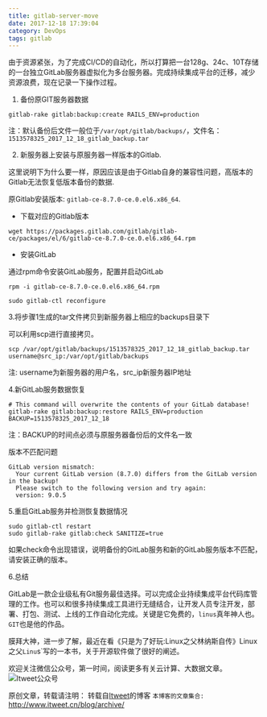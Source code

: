 ```yaml
---
title: gitlab-server-move
date: 2017-12-18 17:39:04
category: DevOps
tags: gitlab
---
```

由于资源紧张，为了完成CI/CD的自动化，所以打算把一台128g、24c、10T存储的一台独立GitLab服务器虚拟化为多台服务器。完成持续集成平台的迁移，减少资源浪费，现在记录一下操作过程。

1. 备份原GIT服务器数据

```
gitlab-rake gitlab:backup:create RAILS_ENV=production 
```

注：默认备份后文件一般位于`/var/opt/gitlab/backups/`，文件名：`1513578325_2017_12_18_gitlab_backup.tar`

2. 新服务器上安装与原服务器一样版本的Gitlab.

这里说明下为什么要一样，原因应该是由于Gitlab自身的兼容性问题，高版本的Gitlab无法恢复低版本备份的数据.

原Gitlab安装版本: `gitlab-ce-8.7.0-ce.0.el6.x86_64`.

* 下载对应的Gitlab版本

```
wget https://packages.gitlab.com/gitlab/gitlab-ce/packages/el/6/gitlab-ce-8.7.0-ce.0.el6.x86_64.rpm
```

* 安装GitLab

通过rpm命令安装GitLab服务，配置并启动GitLab

```
rpm -i gitlab-ce-8.7.0-ce.0.el6.x86_64.rpm

sudo gitlab-ctl reconfigure
```

3.将步骤1生成的tar文件拷贝到新服务器上相应的backups目录下

可以利用scp进行直接拷贝。

```
scp /var/opt/gitlab/backups/1513578325_2017_12_18_gitlab_backup.tar username@src_ip:/var/opt/gitlab/backups
```

注: username为新服务器的用户名，src_ip新服务器IP地址

4.新GitLab服务数据恢复

```
# This command will overwrite the contents of your GitLab database!
gitlab-rake gitlab:backup:restore RAILS_ENV=production   BACKUP=1513578325_2017_12_18
```

注：BACKUP的时间点必须与原服务器备份后的文件名一致

版本不匹配问题

```
GitLab version mismatch:
  Your current GitLab version (8.7.0) differs from the GitLab version in the backup!
  Please switch to the following version and try again:
  version: 9.0.5
```

5.重启GitLab服务并检测恢复数据情况

```
sudo gitlab-ctl restart
sudo gitlab-rake gitlab:check SANITIZE=true
```

如果check命令出现错误，说明备份的GitLab服务和新的GitLab服务版本不匹配，请安装正确的版本。

6.总结

GitLab是一款企业级私有Git服务最佳选择。可以完成企业持续集成平台代码库管理的工作。也可以和很多持续集成工具进行无缝结合，让开发人员专注开发，部署、打包、测试、上线的工作自动化完成。关键是它免费的，`linus`真年神人也。`GIT`也是他的作品。

膜拜大神，进一步了解，最近在看《只是为了好玩:Linux之父林纳斯自传》Linux之父`Linu`s`写的一本书，关于开源软件做了很好的阐述。


欢迎关注微信公众号，第一时间，阅读更多有关云计算、大数据文章。
![Itweet公众号](https://github.com/itweet/labs/raw/master/common/img/weixin_public.gif)

原创文章，转载请注明： 转载自[Itweet](http://www.itweet.cn)的博客
`本博客的文章集合:` http://www.itweet.cn/blog/archive/
